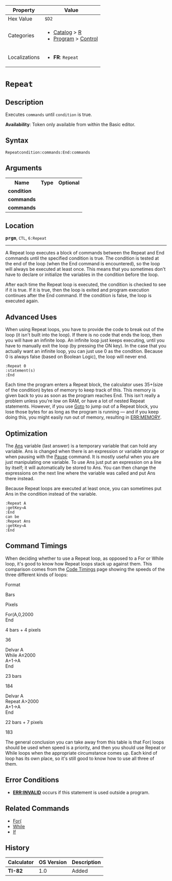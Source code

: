 | Property      | Value |
|---------------|-------|
| Hex Value     | `$D2`|
| Categories    | <ul><li>[Catalog](<../categories/Catalog.md>) > [R](<../categories/Catalog.md#R>)</li><li>[Program](<../categories/Program.md>) > [Control](<../categories/Program.md#Control>)</li></ul> |
| Localizations | <ul><li><b>FR</b>: `Repeat `</li></ul> |

# `Repeat `

## Description
Executes `commands` until `condition` is true.


<b>Availability</b>: Token only available from within the Basic editor.

## Syntax
`Repeatcondition:commands:End:commands`

## Arguments
<table>
<tr><th>Name</th><th>Type</th><th>Optional</th></tr>

<tr><td><b>condition</b></td><td></td><td></td></tr>

<tr><td><b>commands</b></td><td></td><td></td></tr>

<tr><td><b>commands</b></td><td></td><td></td></tr>

</table>

## Location
<tt><kbd><b>prgm</b></kbd></tt>, `CTL`, `6:Repeat`
<hr>

A Repeat loop executes a block of commands between the Repeat and End commands until the specified condition is true. The condition is tested at the end of the loop (when the End command is encountered), so the loop will always be executed at least once. This means that you sometimes don't have to declare or initialize the variables in the condition before the loop.

After each time the Repeat loop is executed, the condition is checked to see if it is true. If it is true, then the loop is exited and program execution continues after the End command. If the condition is false, the loop is executed again.

## Advanced Uses

When using Repeat loops, you have to provide the code to break out of the loop (it isn't built into the loop). If there is no code that ends the loop, then you will have an infinite loop. An infinite loop just keeps executing, until you have to manually exit the loop (by pressing the ON key). In the case that you actually want an infinite loop, you can just use 0 as the condition. Because 0 is always false (based on Boolean Logic), the loop will never end.

```ti-basic
:Repeat 0
:statement(s)
:End
```

Each time the program enters a Repeat block, the calculator uses 35+(size of the condition) bytes of memory to keep track of this. This memory is given back to you as soon as the program reaches End. This isn't really a problem unless you're low on RAM, or have a lot of nested Repeat statements. However, if you use [Goto](Goto.md) to jump out of a Repeat block, you lose those bytes for as long as the program is running — and if you keep doing this, you might easily run out of memory, resulting in [ERR:MEMORY](errors#memory).

## Optimization

The [Ans](Ans.md) variable (last answer) is a temporary variable that can hold any variable. Ans is changed when there is an expression or variable storage or when pausing with the [Pause](Pause.md) command. It is mostly useful when you are just manipulating one variable. To use Ans just put an expression on a line by itself; it will automatically be stored to Ans. You can then change the expressions on the next line where the variable was called and put Ans there instead.

Because Repeat loops are executed at least once, you can sometimes put Ans in the condition instead of the variable.

```ti-basic
:Repeat A
:getKey→A
:End
can be
:Repeat Ans
:getKey→A
:End
```

## Command Timings

When deciding whether to use a Repeat loop, as opposed to a For or While loop, it's good to know how Repeat loops stack up against them. This comparison comes from the [Code Timings](timings) page showing the speeds of the three different kinds of loops:

Format

Bars

Pixels

For(A,0,2000  
End

4 bars + 4 pixels

36

Delvar A  
While A≤2000  
A+1→A  
End

23 bars

184

Delvar A  
Repeat A>2000  
A+1→A  
End

22 bars + 7 pixels

183

The general conclusion you can take away from this table is that For( loops should be used when speed is a priority, and then you should use Repeat or While loops when the appropriate circumstance comes up. Each kind of loop has its own place, so it's still good to know how to use all three of them.

## Error Conditions

*   **[ERR:INVALID](errors#invalid)** occurs if this statement is used outside a program.

## Related Commands

*   [For(](For\(.md)
*   [While](While.md)
*   [If](If.md)

## History
| Calculator | OS Version | Description |
|------------|------------|-------------|
| <b>TI-82</b> | 1.0 | Added |


